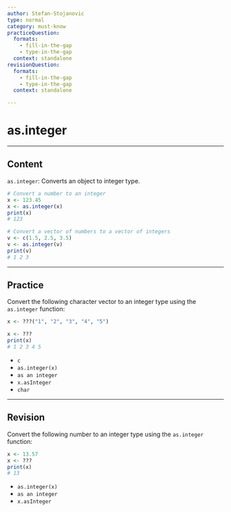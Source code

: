 ```yaml
---
author: Stefan-Stojanovic
type: normal
category: must-know
practiceQuestion:
  formats:
    - fill-in-the-gap
    - type-in-the-gap
  context: standalone
revisionQuestion:
  formats:
    - fill-in-the-gap
    - type-in-the-gap
  context: standalone

---
```


# as.integer

---

## Content

`as.integer`: Converts an object to integer type.

```r
# Convert a number to an integer
x <- 123.45
x <- as.integer(x)
print(x)  
# 123

# Convert a vector of numbers to a vector of integers
v <- c(1.5, 2.5, 3.5)
v <- as.integer(v)
print(v)  
# 1 2 3
```


---
## Practice

Convert the following character vector to an integer type using the `as.integer` function:

```r
x <- ???("1", "2", "3", "4", "5")

x <- ???
print(x) 
# 1 2 3 4 5
```

- `c`
- `as.integer(x)`
- `as an integer`
- `x.asInteger`
- `char`

---
## Revision

Convert the following number to an integer type using the `as.integer` function:

```r
x <- 13.57
x <- ???
print(x)  
# 13
```

- `as.integer(x)`
- `as an integer`
- `x.asInteger`
